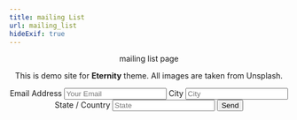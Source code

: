 ```yaml
---
title: mailing List
url: mailing_list
hideExif: true
---
```


<div align="center">
	<p>
        mailing list page
	</p>
	<p>
		This is demo site for <strong>Eternity</strong> theme. All images are taken from Unsplash.
	</p>
<form accept-charset="UTF-8" class="my_form" id="mailing_list" onsubmit="return postToGoogle()">
    <label>Email Address</label>
    <input type="email" name="entry.1501063458" data-name="Email" id="email" placeholder="Your Email"
required>
    <label>City</label>
    <input type="text" name="entry.1139337246" data-name="City" id="city" placeholder="City" required>
    <label>State / Country</label>
    <input type="text" name="entry.909431325" data-name="State" id="state" placeholder="State" required>
    <button type="submit">Send</button>
</form>
<script src="https://ajax.googleapis.com/ajax/libs/jquery/3.3.1/jquery.min.js"></script>

<script>
    alert("conected");
    function postToGoogle() {
      var field1 = $("#email").val();
      var field2 = $("#city").val();
      var field3 = $("#state").val();

      $.ajax({
        url: "https://docs.google.com/forms/u/0/d/e/1FAIpQLSfqZ37vbkZtpNsPTcxp0Lvuf1AkMvx3P-IcfMfGWmx-4x8WcA/formResponse",
          
        //add your google form generated numbers below which are also the 'names' of your inputs     
        data: {
          "entry.1501063458": field1,
          "entry.1139337246": field2,
          "entry.909431325": field3
        },
        type: "POST",
        dataType: "xml",
        success: function (d) {
          $('#mailing_list').trigger('reset');
        },
        error: function (x, y, z) {
          $('#mailing_list').trigger('reset');
        }
      });
      return false;
    }
  </script>
</div>
